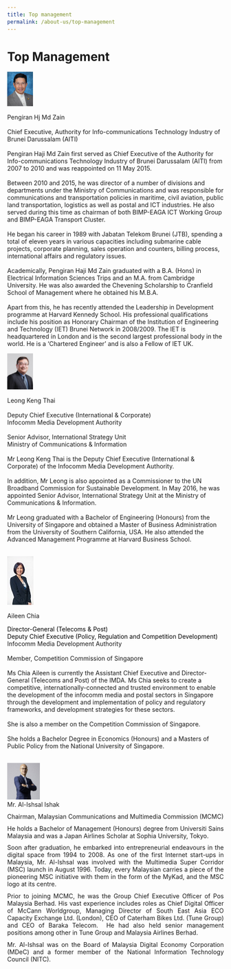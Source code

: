 ```yaml
---
title: Top management
permalink: /about-us/top-management
---
```

<div class="section-content">
   <h1>Top Management</h1>
   <div class="profile-card">
      <div class="container container--mw1140">
         <div class="col-2 profile-image"><img alt="" class=" ls-is-cached lazyloaded" style="width: 60px; height: 80px;" src="/assets/images/zain.png"></div>
         <div class="col-10 profile-description">
            <p>Pengiran Hj Md Zain <br><br>Chief Executive, Authority for Info-communications Technology Industry of Brunei Darussalam (AITI)<br><br>Pengiran Haji Md Zain first served as Chief Executive of the Authority for Info-communications Technology Industry of Brunei Darussalam (AITI) from 2007 to 2010 and was reappointed on 11 May 2015.<br><br>Between 2010 and 2015, he was director of a number of divisions and departments under the Ministry of Communications and was responsible for communications and transportation policies in maritime, civil aviation, public land transportation, logistics as well as postal and ICT industries. He also served during this time as chairman of both BIMP-EAGA ICT Working Group and BIMP-EAGA Transport Cluster.<br><br>He began his career in 1989 with Jabatan Telekom Brunei (JTB), spending a total of eleven years in various capacities including submarine cable projects, corporate planning, sales operation and counters, billing process, international affairs and regulatory issues.<br><br>Academically, Pengiran Haji Md Zain graduated with a B.A. (Hons) in Electrical Information Sciences Trips and an M.A. from Cambridge University. He was also awarded the Chevening Scholarship to Cranfield School of Management where he obtained his M.B.A.<br><br>Apart from this, he has recently attended the Leadership in Development programme at Harvard Kennedy School. His professional qualifications include his position as Honorary Chairman of the Institution of Engineering and Technology (IET) Brunei Network in 2008/2009. The IET is headquartered in London and is the second largest professional body in the world. He is a ‘Chartered Engineer’ and is also a Fellow of IET UK.</p>
         </div>
      </div>
   </div>
   <div class="profile-card">
      <div class="container container--mw1140">
         <div class="col-2 profile-image"><img alt="" class=" ls-is-cached lazyloaded" style="width: 60px; height: 84px;" src="/assets/images/lkt.png"></div>
         <div class="col-10 profile-description">
            <p>Leong Keng Thai <br><br>Deputy Chief Executive (International &amp; Corporate)<br>Infocomm Media Development Authority<br><br>Senior Advisor, International Strategy Unit<br>Ministry of Communications &amp; Information<br><br>Mr Leong Keng Thai is the Deputy Chief Executive (International &amp; Corporate) of the Infocomm Media Development Authority.<br><br>In addition, Mr Leong is also appointed as a Commissioner to the UN Broadband Commission for Sustainable Development. In May 2016, he was appointed Senior Advisor, International Strategy Unit at the Ministry of Communications &amp; Information.<br><br>Mr Leong graduated with a Bachelor of Engineering (Honours) from the University of Singapore and obtained a Master of Business Administration from the University of Southern California, USA. He also attended the Advanced Management Programme at Harvard Business School.<br><br></p>
         </div>
      </div>
   </div>
   <div class="profile-card">
      <div class="container container--mw1140">
         <div class="col-2 profile-image"><img alt="" height="113" width="61" src="/assets/images/Aileen-Chia-5.jpg" style="height: 113px; width: 61px;"></div>
         <div class="col-10 profile-description">
            <p>Aileen Chia </p>
            <p><span style="text-align: left; letter-spacing: normal; text-decoration: none; background-color: transparent; color: #000000;">Director-General (Telecoms &amp; Post)&nbsp;</span><br><span style="text-align: left; letter-spacing: normal; text-decoration: none; background-color: transparent; color: #000000;">Deputy Chief Executive (Policy, Regulation and Competition Development)</span><br>Infocomm Media Development Authority<br><br>Member, Competition Commission of Singapore<br><br>Ms Chia Aileen is currently the Assistant Chief Executive and Director-General (Telecoms and Post) of the IMDA. Ms Chia seeks to create a competitive, internationally-connected and trusted environment to enable the development of the infocomm media and postal sectors in Singapore through the development and implementation of policy and regulatory frameworks, and development strategies for these sectors.<br><br>She is also a member on the Competition Commission of Singapore.<br><br>She holds a Bachelor Degree in Economics (Honours) and a Masters of Public Policy from the National University of Singapore.<br><br></p>
         </div>
      </div>
   </div>
   <div class="profile-card">
      <div class="container container--mw1140">
         <div class="col-2 profile-image"><img alt="" width="400" height="400" style="top: 1030.45px; width: 76px; height: 85px;" src="/assets/images/Mr-Al-Ishsal2.jpg"></div>
         <div class="col-10 profile-description">
            <p style="margin: 0px 0px 10.66px; text-align: justify;">Mr. Al-Ishsal Ishak</p>
            <p style="margin: 0px 0px 10.66px; text-align: justify;">Chairman, Malaysian Communications and Multimedia Commission (MCMC)</p>
            <p style="margin: 0px 0px 10.66px; text-align: justify;">He holds a Bachelor of Management (Honours) degree from Universiti Sains Malaysia and was a Japan Airlines Scholar at Sophia University, Tokyo. </p>
            <p style="margin: 0px 0px 10.66px; text-align: justify;">Soon after graduation, he embarked into entrepreneurial endeavours in the digital space from 1994 to 2008. As one of the first Internet start-ups in Malaysia, Mr. Al-Ishsal was involved with the Multimedia Super Corridor (MSC) launch in August 1996. Today, every Malaysian carries a piece of the pioneering MSC initiative with them in the form of the MyKad, and the MSC logo at its centre. </p>
            <p style="margin: 0px 0px 10.66px; text-align: justify;">Prior to joining MCMC, he was the Group Chief Executive Officer of Pos Malaysia Berhad. His vast experience includes roles as Chief Digital Officer of McCann Worldgroup, Managing Director of South East Asia ECO Capacity Exchange Ltd. (London), CEO of Caterham Bikes Ltd. (Tune Group) and CEO of Baraka Telecom.<span style="margin: 0px;">&nbsp; </span>He had also held senior management positions among other in Tune Group and Malaysia Airlines Berhad. </p>
            <p style="margin: 0px 0px 10.66px; text-align: justify;">Mr. Al-Ishsal was on the Board of Malaysia Digital Economy Corporation (MDeC) and a former member of the National Information Technology Council (NITC).</p>
            <p></p>
         </div>
      </div>
   </div>
</div>
